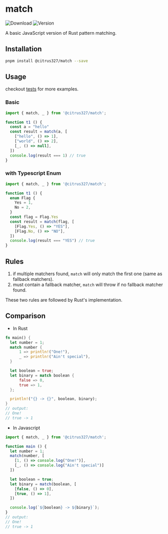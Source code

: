 # match

![Download](https://img.shields.io/npm/dw/@citrus327/match)
![Version](https://img.shields.io/npm/v/@citrus327/match)

A basic JavaScript version of Rust pattern matching.

## Installation

```sh
pnpm install @citrus327/match --save
```

## Usage
checkout [tests](https://github.com/citrus327/match/blob/main/test/index.test.ts) for more examples.

### Basic

```ts
import { match, _ } from '@citrus327/match';

function t1 () {
  const a = "hello"
  const result = match(a, [
    ["hello", () => 1],
    ["world", () => 2],
    [_, () => null],
  ])
  console.log(result === 1) // true
}
```

### with Typescript Enum

```ts
import { match, _ } from '@citrus327/match';

function t1 () {
  enum Flag {
    Yes = 1,
    No = 2,
  }
  const flag = Flag.Yes
  const result = match(flag, [
    [Flag.Yes, () => "YES"],
    [Flag.No, () => "NO"],
  ])
  console.log(result === "YES") // true
}
```

## Rules

1. if multiple matchers found, `match` will only match the first one (same as fallback matchers).
2. must contain a fallback matcher, `match` will throw if no fallback matcher found.

These two rules are followed by Rust's implementation.


## Comparison
* In Rust
```rust
fn main() {
  let number = 1;
  match number {
      1 => println!("One!"),
      _ => println!("Ain't special"),
  }

  let boolean = true;
  let binary = match boolean {
      false => 0,
      true => 1,
  };

  println!("{} -> {}", boolean, binary);
}
// output: 
// One!
// true -> 1
```

* In Javascript
```js
import { match, _ } from '@citrus327/match';

function main () {
  let number = 1;
  match(number, [
    [1, () => console.log("One!")],
    [_, () => console.log("Ain't special")]
  ])

  let boolean = true;
  let binary = match(boolean, [
    [false, () => 0],
    [true, () => 1],
  ])

  console.log(`${boolean} -> ${binary}`);
}
// output: 
// One!
// true -> 1
```





